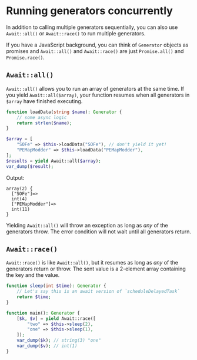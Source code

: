 # Running generators concurrently
In addition to calling multiple generators sequentially,
you can also use `Await::all()` or `Await::race()` to run multiple generators.

If you have a JavaScript background, you can think of `Generator` objects as promises
and `Await::all()` and `Await::race()` are just `Promise.all()` and `Promise.race()`.

## `Await::all()`
`Await::all()` allows you to run an array of generators at the same time.
If you yield `Await::all($array)`, your function resumes when
all generators in `$array` have finished executing.

```php
function loadData(string $name): Generator {
	// some async logic
	return strlen($name);
}

$array = [
	"SOFe" => $this->loadData("SOFe"), // don't yield it yet!
	"PEMapModder" => $this->loadData("PEMapModder"),
];
$results = yield Await::all($array);
var_dump($result);
```

Output:
```
array(2) {
  ["SOFe"]=>
  int(4)
  ["PEMapModder"]=>
  int(11)
}
```

Yielding `Await::all()` will throw an exception
as long as *any* of the generators throw.
The error condition will not wait until all generators return.

## `Await::race()`
`Await::race()` is like `Await::all()`,
but it resumes as long as *any* of the generators return or throw.
The sent value is a 2-element array containing the key and the value.

```php
function sleep(int $time): Generator {
	// Let's say this is an await version of `scheduleDelayedTask`
	return $time;
}

function main(): Generator {
	[$k, $v] = yield Await::race([
		"two" => $this->sleep(2),
		"one" => $this->sleep(1),
	]);
	var_dump($k); // string(3) "one"
	var_dump($v); // int(1)
}
```
